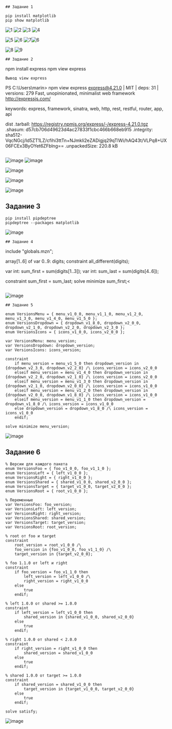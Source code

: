 ```
## Задание 1
```
```
pip install matplotlib
pip show matplotlib
```


![1](https://github.com/user-attachments/assets/8e55f548-e6f4-43ea-b01a-3261e4ca2781)
![2](https://github.com/user-attachments/assets/afb3a8f8-7abe-4767-b2f6-c1a628da2b79)
![3](https://github.com/user-attachments/assets/285eed88-906b-4a3d-9cbf-778990b15634)
![4](https://github.com/user-attachments/assets/1bcc93e2-2930-43a1-8924-3a87d7b1b2c4)

![5](https://github.com/user-attachments/assets/924830b8-7a6c-4c8d-91c2-7484f8eef0bd)
![6](https://github.com/user-attachments/assets/dafb6dc3-439b-4ee2-b46a-3f0434fad64e)
![7](https://github.com/user-attachments/assets/c43fe209-aaa7-4efe-aac3-e88114f10ab3)![6](https://github.com/user-attachments/assets/92adf790-409a-4922-8133-62828ad90322)

![8](https://github.com/user-attachments/assets/a0e48378-f9ba-467e-8638-0a51a3267095)
![9](https://github.com/user-attachments/assets/65667da7-c577-4190-b903-0673cccbfe2f)


```
## Задание 2
```
npm install express
npm view express
```
Вывод view express
```
PS C:\Users\marin> npm view express
express@4.21.0 | MIT | deps: 31 | versions: 279
Fast, unopinionated, minimalist web framework
http://expressjs.com/

keywords: express, framework, sinatra, web, http, rest, restful, router, app, api

dist
.tarball: https://registry.npmjs.org/express/-/express-4.21.0.tgz
.shasum: d57cb706d49623d4ac27833f1cbc466b668eb915
.integrity: sha512-VqcNGcj/Id5ZT1LZ/cfihi3ttTn+NJmkli2eZADigjq29qTlWi/hAQ43t/VLPq8+UX06FCEx3ByOYet6ZFblng==
.unpackedSize: 220.8 kB
```
```


![image](https://github.com/user-attachments/assets/a801f9a1-afaf-4b1e-ae00-c2af528a7f7d)
![image](https://github.com/user-attachments/assets/44796894-e727-4b70-b858-36610e612d75)

![image](https://github.com/user-attachments/assets/2dfe0d61-943e-4ef9-a3c8-67e903ecbdbf)

![image](https://github.com/user-attachments/assets/ac15b4d5-1865-4592-b08f-2979a05b2b4f)

![image](https://github.com/user-attachments/assets/087b8a95-bfed-44d4-a5a7-4f2e602b57bc)



## Задание 3
```
pip install pipdeptree
pipdeptree --packages matplotlib
```

![image](https://github.com/user-attachments/assets/fa475ede-8375-41c1-9a77-7d94d9b4455a)


```
## Задание 4
```
 include "globals.mzn";

array[1..6] of var 0..9: digits;
 constraint all_different(digits);

 var int: sum_first = sum(digits[1..3]);
var int: sum_last = sum(digits[4..6]);

 constraint sum_first = sum_last;
 solve minimize sum_first;<

```
```

![image](https://github.com/user-attachments/assets/c2c7cb20-400b-40ba-87f8-5a9b198db688)

```
## Задание 5
```
```
enum VersionsMenu = { menu_v1_0_0, menu_v1_1_0, menu_v1_2_0, menu_v1_3_0, menu_v1_4_0, menu_v1_5_0 };
enum VersionsDropdown = { dropdown_v1_8_0, dropdown_v2_0_0, dropdown_v2_1_0, dropdown_v2_2_0, dropdown_v2_3_0 };
enum VersionsIcons = { icons_v1_0_0, icons_v2_0_0 };

var VersionsMenu: menu_version;
var VersionsDropdown: dropdown_version;
var VersionsIcons: icons_version;

constraint
    if menu_version = menu_v1_5_0 then dropdown_version in {dropdown_v2_3_0, dropdown_v2_2_0} /\ icons_version = icons_v2_0_0
    elseif menu_version = menu_v1_4_0 then dropdown_version in {dropdown_v2_2_0, dropdown_v2_1_0} /\ icons_version = icons_v2_0_0
    elseif menu_version = menu_v1_3_0 then dropdown_version in {dropdown_v2_1_0, dropdown_v2_0_0} /\ icons_version = icons_v1_0_0
    elseif menu_version = menu_v1_2_0 then dropdown_version in {dropdown_v2_0_0, dropdown_v1_8_0} /\ icons_version = icons_v1_0_0
    elseif menu_version = menu_v1_1_0 then dropdown_version = dropdown_v1_8_0 /\ icons_version = icons_v1_0_0
    else dropdown_version = dropdown_v1_8_0 /\ icons_version = icons_v1_0_0
    endif;

solve minimize menu_version;
```

![image](https://github.com/user-attachments/assets/74bfd86d-5b78-4184-bc81-0b8b13512293)


## Задание 6
```
% Версии для каждого пакета
enum VersionsFoo = { foo_v1_0_0, foo_v1_1_0 };
enum VersionsLeft = { left_v1_0_0 };
enum VersionsRight = { right_v1_0_0 };
enum VersionsShared = { shared_v1_0_0, shared_v2_0_0 };
enum VersionsTarget = { target_v1_0_0, target_v2_0_0 };
enum VersionsRoot = { root_v1_0_0 };

% Переменные
var VersionsFoo: foo_version;
var VersionsLeft: left_version;
var VersionsRight: right_version;
var VersionsShared: shared_version;
var VersionsTarget: target_version;
var VersionsRoot: root_version;

% root от foo и target
constraint
    root_version = root_v1_0_0 /\
    foo_version in {foo_v1_0_0, foo_v1_1_0} /\
    target_version in {target_v2_0_0};

% foo 1.1.0 от left и right
constraint
    if foo_version = foo_v1_1_0 then
        left_version = left_v1_0_0 /\
        right_version = right_v1_0_0
    else
        true
    endif;

% left 1.0.0 от shared >= 1.0.0
constraint
    if left_version = left_v1_0_0 then
        shared_version in {shared_v1_0_0, shared_v2_0_0}
    else
        true
    endif;

% right 1.0.0 от shared < 2.0.0
constraint
    if right_version = right_v1_0_0 then
        shared_version = shared_v1_0_0
    else
        true
    endif;

% shared 1.0.0 от target >= 1.0.0
constraint
    if shared_version = shared_v1_0_0 then
        target_version in {target_v1_0_0, target_v2_0_0}
    else
        true
    endif;

solve satisfy;
```

![image](https://github.com/user-attachments/assets/e8aad56a-5b66-4488-9391-e75d53d651a3)

